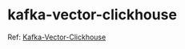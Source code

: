 # kafka-vector-clickhouse
Ref: [Kafka-Vector-Clickhouse](https://clickhouse.com/docs/en/integrations/kafka/kafka-vector)